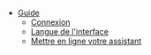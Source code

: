 <!-- docs/_sidebar.md -->

* [Guide](fr-ch/guide.md "Guide - PlaynVoice")
    * [Connexion](fr-ch/guide?id=se-connecter-à-playnvoice)
    * [Langue de l'interface](fr-ch/guide?id=changer-la-langue-de-l39interface)
    * [Mettre en ligne votre assistant](fr-ch/guide?id=mettre-en-ligne-votre-assistant-vocal)